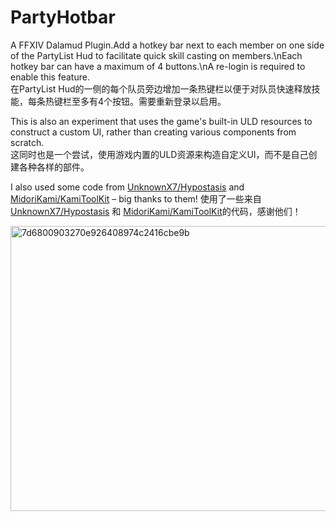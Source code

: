 # PartyHotbar
A FFXIV Dalamud Plugin.Add a hotkey bar next to each member on one side of the PartyList Hud to facilitate quick skill casting on members.\nEach hotkey bar can have a maximum of 4 buttons.\nA re-login is required to enable this feature.  
在PartyList Hud的一侧的每个队员旁边增加一条热键栏以便于对队员快速释放技能，每条热键栏至多有4个按钮。需要重新登录以启用。  

This is also an experiment that uses the game's built-in ULD resources to construct a custom UI, rather than creating various components from scratch.  
这同时也是一个尝试，使用游戏内置的ULD资源来构造自定义UI，而不是自己创建各种各样的部件。  

I also used some code from [UnknownX7/Hypostasis](https://github.com/UnknownX7/Hypostasis) and [MidoriKami/KamiToolKit](https://github.com/MidoriKami/KamiToolKit) – big thanks to them!
使用了一些来自[UnknownX7/Hypostasis](https://github.com/UnknownX7/Hypostasis) 和 [MidoriKami/KamiToolKit](https://github.com/MidoriKami/KamiToolKit)的代码，感谢他们！

<img width="1213" height="456" alt="7d6800903270e926408974c2416cbe9b" src="https://github.com/user-attachments/assets/8bfdc14b-292e-4309-9d49-fb046e6b5ad7" />
